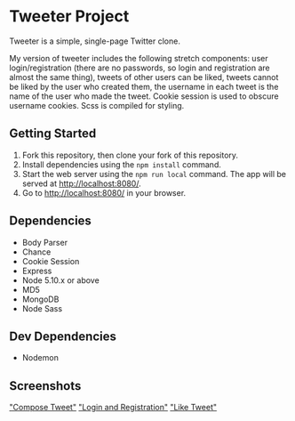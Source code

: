 # Tweeter Project

Tweeter is a simple, single-page Twitter clone.

My version of tweeter includes the following stretch components: user login/registration (there are no passwords, so login and registration are almost the same thing), tweets of other users can be liked, tweets cannot be liked by the user who created them, the username in each tweet is the name of the user who made the tweet. Cookie session is used to obscure username cookies. Scss is compiled for styling. 

## Getting Started

1. Fork this repository, then clone your fork of this repository.
2. Install dependencies using the `npm install` command.
3. Start the web server using the `npm run local` command. The app will be served at <http://localhost:8080/>.
4. Go to <http://localhost:8080/> in your browser.

## Dependencies

- Body Parser
- Chance
- Cookie Session
- Express
- Node 5.10.x or above
- MD5
- MongoDB
- Node Sass

## Dev Dependencies

- Nodemon

## Screenshots

["Compose Tweet"]()
["Login and Registration"]()
["Like Tweet"]()

